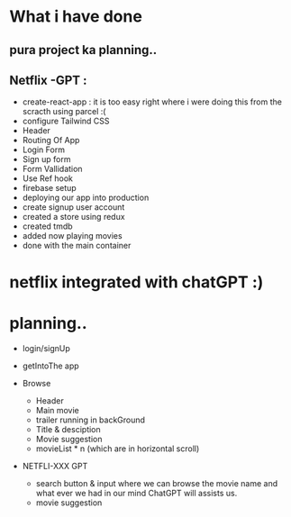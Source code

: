 

# What i have done

## pura project ka planning..

## Netflix -GPT :
- create-react-app : it is too easy right where i were doing this from the scracth using parcel :(
- configure Tailwind CSS
- Header
- Routing Of App
- Login Form
- Sign up form 
- Form Vallidation
- Use Ref hook
- firebase setup
- deploying our app into production
- create signup user account
- created a store using redux
- created tmdb
- added now playing movies
- done with the main container


# netflix integrated with chatGPT :)

# planning..

- login/signUp
- getIntoThe app

- Browse
    - Header
    - Main movie
     - trailer running in backGround
     - Title & desciption
     - Movie suggestion
     - movieList * n (which are in horizontal scroll)
- NETFLI-XXX GPT
    - search button & input where we can browse the movie name and what ever we had in our mind ChatGPT will assists us.
    - movie suggestion